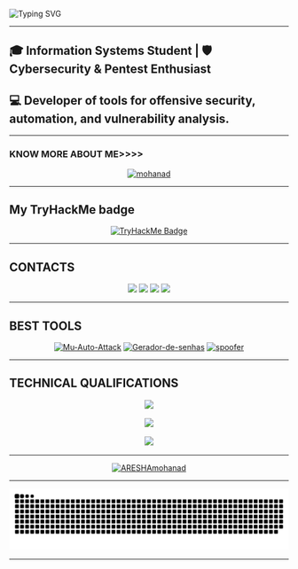 ![Typing SVG](https://readme-typing-svg.demolab.com?lines=Hi,+my+name+is+ARESHAmohanad;I'm+a+Cybersecurity+Enthusiast;Welcome+to+my+GitHub+profile!&center=true&width=500&height=50&pause=1000)


---

## 🎓 Information Systems Student | 🛡️ Cybersecurity & Pentest Enthusiast  
## 💻 Developer of tools for offensive security, automation, and vulnerability analysis.

---

### KNOW MORE ABOUT ME>>>>

<p align="center">
  <a href="https://github.com/ARESHAmohanad"><img title="mohanad" src="https://github-readme-stats.vercel.app/api?username=ARESHAmohanad&show_icons=true&include_all_commits=true&theme=chartreuse-dark&cache_seconds=3200"></a>
</p>



---
## My TryHackMe badge

<div align="center">
  <a href="https://tryhackme.com/p/443muh">
    <img src="https://tryhackme-badges.s3.amazonaws.com/443muh.png" alt="TryHackMe Badge">
  </a>
</div>



---

## CONTACTS
  
<p align="center">
<a href="https://www.instagram.com/aresha_mohanad" target="_blank"><img src="https://img.shields.io/badge/-Instagram-%23E4405F?style=for-the-badge&logo=instagram&logoColor=white" target="_blank"></a>
<a href="https://discord.gg/443muh" target="_blank"><img src="https://img.shields.io/badge/Discord-7289DA?style=for-the-badge&logo=discord&logoColor=white" target="_blank"></a> 
<a href = "mailto:mhndrysht2@gmail.com"><img src="https://img.shields.io/badge/-Gmail-%23333?style=for-the-badge&logo=gmail&logoColor=white" target="_blank"></a>
<a href="https://www.linkedin.com/in/mohanad-aresha" target="_blank"><img src="https://img.shields.io/badge/-LinkedIn-%230077B5?style=for-the-badge&logo=linkedin&logoColor=white" target="_blank"></a> 
<p align="center">
  
---

## BEST TOOLS

<p align="center">
<a href="https://github.com/ARESHAmohanad/Mu-Auto-Attack"><img title="Mu-Auto-Attack" src="https://github-readme-stats.vercel.app/api/pin/?username=ARESHAmohanad&repo=Mu-Auto-Attack&theme=vision-friendly-dark"></a>
<a href="https://github.com/ARESHAmohanad/Gerador-de-senhas"><img title="Gerador-de-senhas" src="https://github-readme-stats.vercel.app/api/pin/?username=ARESHAmohanad&repo=Gerador-de-senhas&theme=highcontrast"></a>
<a href="https://github.com/ARESHAmohanad/spoofer"><img title="spoofer" src="https://github-readme-stats.vercel.app/api/pin/?username=ARESHAmohanad&repo=spoofer&theme=radical"></a>
</p>

---

## TECHNICAL QUALIFICATIONS

<p align="center">
  <a href="https://skillicons.dev">
    <img src="https://skillicons.dev/icons?i=arch,debian,kali,linux,mint,raspberrypi,ubuntu,redhat" />
  </a>
</p>

<p align="center">
  <a href="https://skillicons.dev">
    <img src="https://skillicons.dev/icons?i=py,git,bash,css,html" />
  </a>
</p>


<p align="center">
  <a href="https://skillicons.dev">
    <img src="https://skillicons.dev/icons?i=github,gitlab,bots,ai,docker,arduino,aws,wordpress" />
  </a>
</p>


---


<p align="center">
<a href="https://github.com/ARESHAmohanad"><img title="ARESHAmohanad" src="https://github-readme-stats.vercel.app/api/top-langs/?username=ARESHAmohanad&layout=compact"></a>
</p>


---


![snake gif](https://raw.githubusercontent.com/Platane/snk/output/github-contribution-grid-snake.svg)


---




